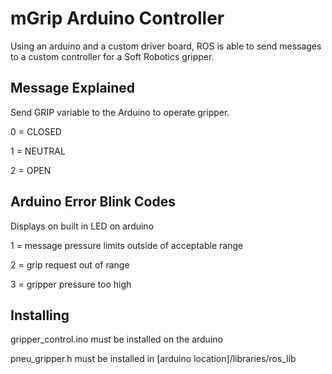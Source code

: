 <h1>mGrip Arduino Controller</h1>

Using an arduino and a custom driver board, ROS is able to send messages to a custom controller for a Soft Robotics gripper.


<h2>Message Explained</h2>

Send GRIP variable to the Arduino to operate gripper.

   0 = CLOSED

   1 = NEUTRAL

   2 = OPEN

<h2>Arduino Error Blink Codes</h2>

Displays on built in LED on arduino

   1 = message pressure limits outside of acceptable range
   
   2 = grip request out of range
   
   3 = gripper pressure too high

<h2>Installing</h2>

gripper_control.ino must be installed on the arduino

pneu_gripper.h must be installed in [arduino location]/libraries/ros_lib
